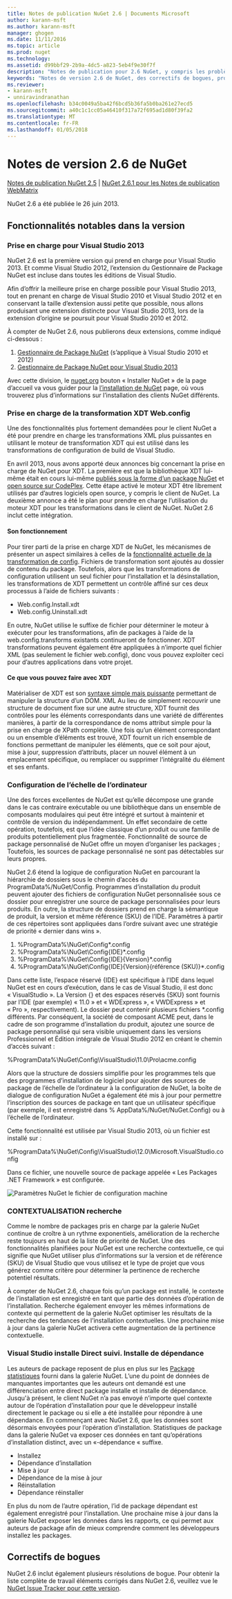 ```yaml
---
title: Notes de publication NuGet 2.6 | Documents Microsoft
author: karann-msft
ms.author: karann-msft
manager: ghogen
ms.date: 11/11/2016
ms.topic: article
ms.prod: nuget
ms.technology: 
ms.assetid: d99bbf29-2b9a-4dc5-a823-5eb4f9e30f7f
description: "Notes de publication pour 2.6 NuGet, y compris les problèmes connus, les correctifs de bogues, les fonctionnalités ajoutées et dcr."
keywords: "Notes de version 2.6 de NuGet, des correctifs de bogues, problèmes connus, ajouté des fonctionnalités, DCR"
ms.reviewer:
- karann-msft
- unniravindranathan
ms.openlocfilehash: b34c0049a5ba42f6bcd5b36fa5b0ba261e27ecd5
ms.sourcegitcommit: a40c1c1cc05a46410f317a72f695ad1d80f39fa2
ms.translationtype: MT
ms.contentlocale: fr-FR
ms.lasthandoff: 01/05/2018
---
```

# <a name="nuget-26-release-notes"></a>Notes de version 2.6 de NuGet

[Notes de publication NuGet 2.5](../release-notes/nuget-2.5.md) | [NuGet 2.6.1 pour les Notes de publication WebMatrix](../release-notes/nuget-2.6.1-for-webmatrix.md)

NuGet 2.6 a été publiée le 26 juin 2013.

## <a name="notable-features-in-the-release"></a>Fonctionnalités notables dans la version

### <a name="support-for-visual-studio-2013"></a>Prise en charge pour Visual Studio 2013

NuGet 2.6 est la première version qui prend en charge pour Visual Studio 2013. Et comme Visual Studio 2012, l’extension du Gestionnaire de Package NuGet est incluse dans toutes les éditions de Visual Studio.

Afin d’offrir la meilleure prise en charge possible pour Visual Studio 2013, tout en prenant en charge de Visual Studio 2010 et Visual Studio 2012 et en conservant la taille d’extension aussi petite que possible, nous allons produisant une extension distincte pour Visual Studio 2013, lors de la extension d’origine se poursuit pour Visual Studio 2010 et 2012.

À compter de NuGet 2.6, nous publierons deux extensions, comme indiqué ci-dessous :

1. [Gestionnaire de Package NuGet](https://marketplace.visualstudio.com/items?itemName=NuGetTeam.NuGetPackageManager) (s’applique à Visual Studio 2010 et 2012)
1. [Gestionnaire de Package NuGet pour Visual Studio 2013](https://marketplace.visualstudio.com/items?itemName=NuGetTeam.NuGetPackageManagerforVisualStudio2013)

Avec cette division, le [nuget.org](https://nuget.org) bouton « Installer NuGet » de la page d’accueil va vous guider pour la [l’installation de NuGet](../guides/install-nuget.md) page, où vous trouverez plus d’informations sur l’installation des clients NuGet différents.

<a name="xdt"></a>

### <a name="xdt-webconfig-transformation-support"></a>Prise en charge de la transformation XDT Web.config

Une des fonctionnalités plus fortement demandées pour le client NuGet a été pour prendre en charge les transformations XML plus puissantes en utilisant le moteur de transformation XDT qui est utilisé dans les transformations de configuration de build de Visual Studio.

En avril 2013, nous avons apporté deux annonces big concernant la prise en charge de NuGet pour XDT. La première est que la bibliothèque XDT lui-même était en cours lui-même [publiés sous la forme d’un package NuGet](https://nuget.org/packages/Microsoft.Web.Xdt) et [open source sur CodePlex](http://xdt.codeplex.com/). Cette étape activé le moteur XDT être librement utilisés par d’autres logiciels open source, y compris le client de NuGet. La deuxième annonce a été le plan pour prendre en charge l’utilisation du moteur XDT pour les transformations dans le client de NuGet. NuGet 2.6 inclut cette intégration.

#### <a name="how-it-works"></a>Son fonctionnement

Pour tirer parti de la prise en charge XDT de NuGet, les mécanismes de présenter un aspect similaires à celles de la [fonctionnalité actuelle de la transformation de config](../create-packages/source-and-config-file-transformations.md).
Fichiers de transformation sont ajoutés au dossier de contenu du package. Toutefois, alors que les transformations de configuration utilisent un seul fichier pour l’installation et la désinstallation, les transformations de XDT permettent un contrôle affiné sur ces deux processus à l’aide de fichiers suivants :

- Web.config.Install.xdt
- Web.config.Uninstall.xdt

En outre, NuGet utilise le suffixe de fichier pour déterminer le moteur à exécuter pour les transformations, afin de packages à l’aide de la web.config.transforms existants continueront de fonctionner. XDT transformations peuvent également être appliquées à n’importe quel fichier XML (pas seulement le fichier web.config), donc vous pouvez exploiter ceci pour d’autres applications dans votre projet.

#### <a name="what-you-can-do-with-xdt"></a>Ce que vous pouvez faire avec XDT

Matérialiser de XDT est son [syntaxe simple mais puissante](http://msdn.microsoft.com/library/dd465326.aspx) permettant de manipuler la structure d’un DOM. XML Au lieu de simplement recouvrir une structure de document fixe sur une autre structure, XDT fournit des contrôles pour les éléments correspondants dans une variété de différentes manières, à partir de la correspondance de noms attribut simple pour la prise en charge de XPath complète. Une fois qu’un élément correspondant ou un ensemble d’éléments est trouvé, XDT fournit un rich ensemble de fonctions permettant de manipuler les éléments, que ce soit pour ajout, mise à jour, suppression d’attributs, placer un nouvel élément à un emplacement spécifique, ou remplacer ou supprimer l’intégralité du élément et ses enfants.

### <a name="machine-wide-configuration"></a>Configuration de l’échelle de l’ordinateur

Une des forces excellentes de NuGet est qu’elle décompose une grande dans le cas contraire exécutable ou une bibliothèque dans un ensemble de composants modulaires qui peut être intégré et surtout à maintenir et contrôle de version du indépendamment. Un effet secondaire de cette opération, toutefois, est que l’idée classique d’un produit ou une famille de produits potentiellement plus fragmentée.
Fonctionnalité de source de package personnalisé de NuGet offre un moyen d’organiser les packages ; Toutefois, les sources de package personnalisé ne sont pas détectables sur leurs propres.

NuGet 2.6 étend la logique de configuration NuGet en parcourant la hiérarchie de dossiers sous le chemin d’accès du ProgramData%/NuGet/Config. Programmes d’installation du produit peuvent ajouter des fichiers de configuration NuGet personnalisée sous ce dossier pour enregistrer une source de package personnalisées pour leurs produits. En outre, la structure de dossiers prend en charge la sémantique de produit, la version et même référence (SKU) de l’IDE. Paramètres à partir de ces répertoires sont appliquées dans l’ordre suivant avec une stratégie de priorité « dernier dans wins ».

1. %ProgramData%\NuGet\Config\*.config
2. %ProgramData%\NuGet\Config\{IDE}\*.config
3. %ProgramData%\NuGet\Config\{IDE}\{Version}\*.config
4. %ProgramData%\NuGet\Config\{IDE}\{Version}\{référence (SKU)}\*.config

Dans cette liste, l’espace réservé {IDE} est spécifique à l’IDE dans lequel NuGet est en cours d’exécution, dans le cas de Visual Studio, il est donc « VisualStudio ». La Version {} et des espaces réservés {SKU} sont fournis par l’IDE (par exemple) « 11.0 » et « WDExpress », « VWDExpress » et « Pro », respectivement). Le dossier peut contenir plusieurs fichiers *.config différents.
Par conséquent, la société de composant ACME peut, dans le cadre de son programme d’installation du produit, ajoutez une source de package personnalisé qui sera visible uniquement dans les versions Professionnel et Édition intégrale de Visual Studio 2012 en créant le chemin d’accès suivant :

%ProgramData%\NuGet\Config\VisualStudio\11.0\Pro\acme.config

Alors que la structure de dossiers simplifie pour les programmes tels que des programmes d’installation de logiciel pour ajouter des sources de package de l’échelle de l’ordinateur à la configuration de NuGet, la boîte de dialogue de configuration NuGet a également été mis à jour pour permettre l’inscription des sources de package en tant que un utilisateur spécifique (par exemple, il est enregistré dans % AppData%/NuGet/NuGet.Config) ou à l’échelle de l’ordinateur.

Cette fonctionnalité est utilisée par Visual Studio 2013, où un fichier est installé sur :

%ProgramData%\NuGet\Config\VisualStudio\12.0\Microsoft.VisualStudio.config

Dans ce fichier, une nouvelle source de package appelée « Les Packages .NET Framework » est configurée.

![Paramètres NuGet le fichier de configuration machine](./media/NuGet-Config-File-Machine-Wide.png)

### <a name="contextualizing-search"></a>CONTEXTUALISATION recherche

Comme le nombre de packages pris en charge par la galerie NuGet continue de croître à un rythme exponentiels, amélioration de la recherche reste toujours en haut de la liste de priorité de NuGet. Une des fonctionnalités planifiées pour NuGet est une recherche contextuelle, ce qui signifie que NuGet utiliser plus d’informations sur la version et de référence (SKU) de Visual Studio que vous utilisez et le type de projet que vous générez comme critère pour déterminer la pertinence de recherche potentiel résultats.

À compter de NuGet 2.6, chaque fois qu’un package est installé, le contexte de l’installation est enregistré en tant que partie des données d’opération de l’installation.  Recherche également envoyer les mêmes informations de contexte qui permettent de la galerie NuGet optimiser les résultats de la recherche des tendances de l’installation contextuelles.  Une prochaine mise à jour dans la galerie NuGet activera cette augmentation de la pertinence contextuelle.

### <a name="tracking-direct-installs-vs-dependency-installs"></a>Visual Studio installe Direct suivi. Installe de dépendance

Les auteurs de package reposent de plus en plus sur les [Package statistiques](http://blog.nuget.org/20130226/Introducing-Package-Statistics.html) fourni dans la galerie NuGet.  L’une du point de données de manquantes importantes que les auteurs ont demandé est une différenciation entre direct package installe et installe de dépendance.  Jusqu'à présent, le client NuGet n’a pas envoyé n’importe quel contexte autour de l’opération d’installation pour que le développeur installé directement le package ou si elle a été installée pour répondre à une dépendance.
En commençant avec NuGet 2.6, que les données sont désormais envoyées pour l’opération d’installation.  Statistiques de package dans la galerie NuGet va exposer ces données en tant qu’opérations d’installation distinct, avec un «-dépendance « suffixe.

* Installez
* Dépendance d’installation
* Mise à jour
* Dépendance de la mise à jour
* Réinstallation
* Dépendance réinstaller

En plus du nom de l’autre opération, l’id de package dépendant est également enregistré pour l’installation.  Une prochaine mise à jour dans la galerie NuGet exposer les données dans les rapports, ce qui permet aux auteurs de package afin de mieux comprendre comment les développeurs installez les packages.

## <a name="bug-fixes"></a>Correctifs de bogues

NuGet 2.6 inclut également plusieurs résolutions de bogue. Pour obtenir la liste complète de travail éléments corrigés dans NuGet 2.6, veuillez vue le [NuGet Issue Tracker pour cette version](https://nuget.codeplex.com/workitem/list/advanced?keyword=&status=Closed&type=All&priority=All&release=NuGet%202.6&assignedTo=All&component=All&sortField=LastUpdatedDate&sortDirection=Descending&page=0&reasonClosed=All).